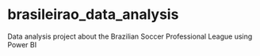 # brasileirao_data_analysis
Data analysis project about the Brazilian Soccer Professional League using Power BI
